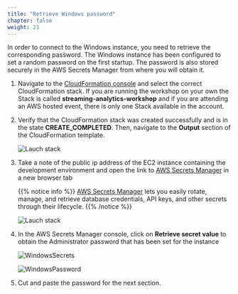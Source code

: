 ```yaml
---
title: "Retrieve Windows password"
chapter: false
weight: 21
---
```


In order to connect to the Windows instance, you need to retrieve the corresponding password. The Windows instance has been configured to set a random password on the first startup. The password is also stored securely in the AWS Secrets Manager from where you will obtain it.

1. Navigate to the [CloudFormation console](https://console.aws.amazon.com/cloudformation/home) and select the correct CloudFormation stack. If you are running the workshop on your own the Stack is called **streaming-analytics-workshop** and if you are attending an AWS hosted event, there is only one Stack available in the account.

1. Verify that the CloudFormation stack was created successfully and is in the state **CREATE_COMPLETED**. Then, navigate to the **Output** section of the CloudFormation template.

   ![Lauch stack](/images/beam-on-kda/cfn-5-completed.png)

1. Take a note of the public ip address of the EC2 instance containing the development environment and open the link to [AWS Secrets Manager](https://aws.amazon.com/secrets-manager/) in a new browser tab

   {{% notice info %}}
   [AWS Secrets Manager](https://aws.amazon.com/secrets-manager/faqs/) lets you easily rotate, manage, and retrieve database credentials, API keys, and other secrets through their lifecycle.
   {{% /notice %}}

   ![Lauch stack](/images/beam-on-kda/cfn-6-parameters.png)

1. In the AWS Secrets Manager console, click on **Retrieve secret value** to obtain the Administrator password that has been set for the instance

   ![WindowsSecrets](/images/beam-on-kda/secrets-manager-retrieve-secret.png)

   ![WindowsPassword](/images/beam-on-kda/cfn-6-secrets.png)

1. Cut and paste the password for the next section.
